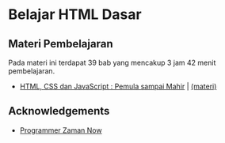# Belajar HTML Dasar

## Materi Pembelajaran

Pada materi ini terdapat 39 bab yang mencakup 3 jam 42 menit pembelajaran.

- [HTML, CSS dan JavaScript : Pemula sampai Mahir](https://www.udemy.com/course/pemrograman-javascript-pemula-sampai-mahir/) | [(materi)](https://docs.google.com/presentation/d/1j3-mkgXmazIrQdJFhSQp5XK1NqeTIsA03UfST77Tinw/edit?usp=sharing)

## Acknowledgements

- [Programmer Zaman Now](https://www.programmerzamannow.com/)
